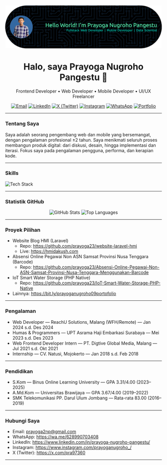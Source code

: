 ![Header](github-header-banner.png)

<div align="center">

# Halo, saya Prayoga Nugroho Pangestu 👋

Frontend Developer • Web Developer • Mobile Developer • UI/UX Freelancer

<!-- Kontak cepat: Badges dari Shields.io koleksi -->

  <a href="mailto:prayoga2np@gmail.com"><img src="https://img.shields.io/badge/Email-prayoga2np%40gmail.com-red?style=for-the-badge&logo=gmail&logoColor=white" alt="Email"></a>
  <a href="https://www.linkedin.com/in/prayoga-nugroho-pangestu/"><img src="https://img.shields.io/badge/LinkedIn-Prayoga%20Nugroho%20Pangestu-0A66C2?style=for-the-badge&logo=linkedin&logoColor=white" alt="LinkedIn"></a>
  <a href="https://x.com/pra97360"><img src="https://img.shields.io/badge/X-@pra97360-000000?style=for-the-badge&logo=x&logoColor=white" alt="X (Twitter)"></a>
  <a href="https://www.instagram.com/prayoganugroho._/"><img src="https://img.shields.io/badge/Instagram-@prayoganugroho.__-E4405F?style=for-the-badge&logo=instagram&logoColor=white" alt="Instagram"></a>
  <a href="https://wa.me/628990703408"><img src="https://img.shields.io/badge/WhatsApp-%2B62%208990703408-25D366?style=for-the-badge&logo=whatsapp&logoColor=white" alt="WhatsApp"></a>
  <a href="https://bit.ly/prayoganugroho09portofolio"><img src="https://img.shields.io/badge/Portfolio-Website-3368A1?style=for-the-badge&logo=googlechrome&logoColor=white" alt="Portfolio"></a>

</div>

---

### Tentang Saya

Saya adalah seorang pengembang web dan mobile yang bersemangat, dengan pengalaman profesional ±2 tahun. Saya menikmati seluruh proses membangun produk digital: dari diskusi, desain, hingga implementasi dan iterasi. Fokus saya pada pengalaman pengguna, performa, dan kerapian kode.

---

### Skills

<!-- Ikon dari tandpfun/skill-icons (skillicons.dev) -->
<p>
  <img src="https://skillicons.dev/icons?i=html,css,js,php,laravel,mysql,flutter,dart,python,git,github,figma" alt="Tech Stack" />
</p>

---

### Statistik GitHub

<div align="center">
  <img height="165" src="https://github-readme-stats.vercel.app/api?username=prayoga23&show_icons=true&theme=tokyonight" alt="GitHub Stats" />
  <img height="165" src="https://github-readme-stats.vercel.app/api/top-langs/?username=prayoga23&layout=compact&theme=tokyonight" alt="Top Languages" />
</div>

---

### Proyek Pilihan

- Website Blog HMI (Laravel)
  - Repo: https://github.com/prayoga23/website-laravel-hmi
  - Live: https://hmidakush.com
- Absensi Online Pegawai Non ASN Samsat Provinsi Nusa Tenggara (Barcode)
  - Repo: https://github.com/prayoga23/Absensi-Online-Pegawai-Non-ASN-Samsat-Provinsi-Nusa-Tenggara-Menggunakan-Barcode
- IoT Smart Water Storage (PHP Native)
  - Repo: https://github.com/prayoga23/IoT-Smart-Water-Storage-PHP-Native
- Lainnya: https://bit.ly/prayoganugroho09portofolio

---

### Pengalaman

- Web Developer — ReachU Solutions, Malang (WFH/Remote) — Jan 2024 s.d. Des 2024
- Humas & Programmers — UPT Asrama Haji Embarkasi Surabaya — Mei 2023 s.d. Des 2023
- Web Frontend Developer Intern — PT. Digtive Global Media, Malang — Jul 2021 s.d. Okt 2021
- Internship — CV. Natusi, Mojokerto — Jan 2018 s.d. Feb 2018

---

### Pendidikan

- S.Kom — Binus Online Learning University — GPA 3.31/4.00 (2023–2025)
- A.Md.Kom — Universitas Brawijaya — GPA 3.67/4.00 (2019–2022)
- SMK Telekomunikasi PP. Darul Ulum Jombang — Rata-rata 83.00 (2016–2019)

---

### Hubungi Saya

- Email: prayoga2np@gmail.com
- WhatsApp: https://wa.me/628990703408
- LinkedIn: https://www.linkedin.com/in/prayoga-nugroho-pangestu/
- Instagram: https://www.instagram.com/prayoganugroho_/
- X (Twitter): https://x.com/pra97360

---
